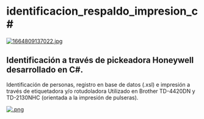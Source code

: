 # identificacion_respaldo_impresion_c#

[![1664809137022.jpg](https://i.postimg.cc/j2FW9PLF/1664809137022.jpg)](https://postimg.cc/YLQqL4N6)

## Identificación a través de pickeadora Honeywell desarrollado en C#.
Identificación de personas, registro en base de datos (.xsl) e impresión a través de etiquetadora y/o rotudoladora
Utilizado en Brother TD-4420DN y TD-2130NHC (orientada a la impresión de pulseras).

[![.png](https://imgur.com/2xCBfXS.png)](https://imgur.com/2xCBfXS)
